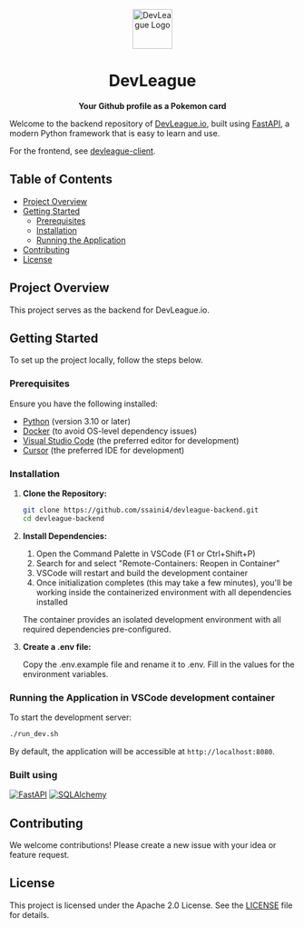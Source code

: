 <br /><br />

<p align="center">
<a href="https://devleague.io">
  <img src="https://devleague.io/logo.png" alt="DevLeague Logo" width="70">
</a>
</p>
<h1 align="center"><b>DevLeague</b></h1>
<p align="center"><b>Your Github profile as a Pokemon card</b></p>


Welcome to the backend repository of [DevLeague.io](https://devleague.io), built using [FastAPI](https://fastapi.tiangolo.com/), a modern Python framework that is easy to learn and use.

For the frontend, see [devleague-client](https://github.com/ssaini4/devleague-client).

## Table of Contents

- [Project Overview](#project-overview)
- [Getting Started](#getting-started)
  - [Prerequisites](#prerequisites)
  - [Installation](#installation)
  - [Running the Application](#running-the-application)
- [Contributing](#contributing)
- [License](#license)

## Project Overview

This project serves as the backend for DevLeague.io.

## Getting Started

To set up the project locally, follow the steps below.

### Prerequisites

Ensure you have the following installed:

- [Python](https://www.python.org/) (version 3.10 or later)
- [Docker](https://www.docker.com/) (to avoid OS-level dependency issues)
- [Visual Studio Code](https://code.visualstudio.com/) (the preferred editor for development)
- [Cursor](https://www.cursor.com/) (the preferred IDE for development)

### Installation

1. **Clone the Repository:**

   ```bash
   git clone https://github.com/ssaini4/devleague-backend.git
   cd devleague-backend
   ```

2. **Install Dependencies:**
   1. Open the Command Palette in VSCode (F1 or Ctrl+Shift+P)
   2. Search for and select "Remote-Containers: Reopen in Container"
   3. VSCode will restart and build the development container
   4. Once initialization completes (this may take a few minutes), you'll be working inside the containerized environment with all dependencies installed

   The container provides an isolated development environment with all required dependencies pre-configured.

3. **Create a .env file:**

   Copy the .env.example file and rename it to .env.
   Fill in the values for the environment variables.


### Running the Application in VSCode development container

To start the development server:

```bash
./run_dev.sh
```

By default, the application will be accessible at `http://localhost:8080`. 

### Built using
[![FastAPI](https://img.shields.io/pypi/v/pypi.svg?logo=fastapi)](https://fastapi.tiangolo.com/)
[![SQLAlchemy](https://img.shields.io/pypi/v/sqlalchemy.svg?logo=sqlalchemy)](https://www.sqlalchemy.org/)

## Contributing

We welcome contributions! Please create a new issue with your idea or feature request.

## License

This project is licensed under the Apache 2.0 License. See the [LICENSE](LICENSE) file for details.